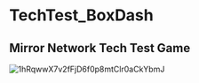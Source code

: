# TechTest_BoxDash
## Mirror Network Tech Test Game
![1hRqwwX7v2fFjD6f0p8mtClr0aCkYbmJ](https://github.com/Artemachq-Develop/TechTest_BoxDash/assets/22640434/80eef25f-4b61-489e-ac01-e32774944f81)
